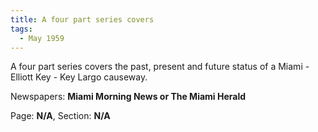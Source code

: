 ```yaml
---  
title: A four part series covers  
tags:  
  - May 1959  
---  
```

  
A four part series covers the past, present and future status of a Miami - Elliott Key - Key Largo causeway.  
  
Newspapers: **Miami Morning News or The Miami Herald**  
  
Page: **N/A**, Section: **N/A** 
